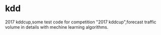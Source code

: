 # kdd
2017 kddcup,some test code for competition "2017 kddcup",forecast traffic volume in details with mechine learning algorithms.
